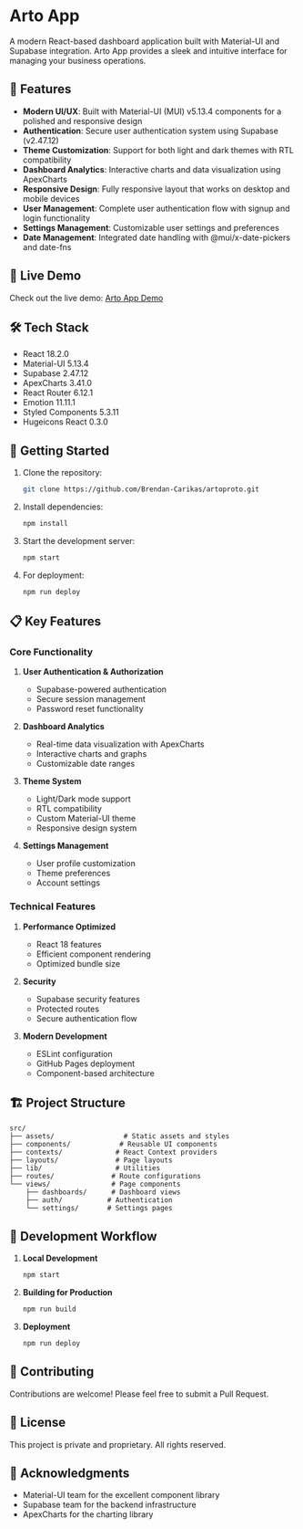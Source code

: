# Arto App

A modern React-based dashboard application built with Material-UI and Supabase integration. Arto App provides a sleek and intuitive interface for managing your business operations.

## 🌟 Features

- **Modern UI/UX**: Built with Material-UI (MUI) v5.13.4 components for a polished and responsive design
- **Authentication**: Secure user authentication system using Supabase (v2.47.12)
- **Theme Customization**: Support for both light and dark themes with RTL compatibility
- **Dashboard Analytics**: Interactive charts and data visualization using ApexCharts
- **Responsive Design**: Fully responsive layout that works on desktop and mobile devices
- **User Management**: Complete user authentication flow with signup and login functionality
- **Settings Management**: Customizable user settings and preferences
- **Date Management**: Integrated date handling with @mui/x-date-pickers and date-fns

## 🚀 Live Demo

Check out the live demo: [Arto App Demo](https://brendan-carikas.github.io/designapps)

## 🛠️ Tech Stack

- React 18.2.0
- Material-UI 5.13.4
- Supabase 2.47.12
- ApexCharts 3.41.0
- React Router 6.12.1
- Emotion 11.11.1
- Styled Components 5.3.11
- Hugeicons React 0.3.0

## 🔧 Getting Started

1. Clone the repository:
   ```bash
   git clone https://github.com/Brendan-Carikas/artoproto.git
   ```

2. Install dependencies:
   ```bash
   npm install
   ```

3. Start the development server:
   ```bash
   npm start
   ```

4. For deployment:
   ```bash
   npm run deploy
   ```

## 📋 Key Features

### Core Functionality
1. **User Authentication & Authorization**
   - Supabase-powered authentication
   - Secure session management
   - Password reset functionality

2. **Dashboard Analytics**
   - Real-time data visualization with ApexCharts
   - Interactive charts and graphs
   - Customizable date ranges

3. **Theme System**
   - Light/Dark mode support
   - RTL compatibility
   - Custom Material-UI theme
   - Responsive design system

4. **Settings Management**
   - User profile customization
   - Theme preferences
   - Account settings

### Technical Features

1. **Performance Optimized**
   - React 18 features
   - Efficient component rendering
   - Optimized bundle size

2. **Security**
   - Supabase security features
   - Protected routes
   - Secure authentication flow

3. **Modern Development**
   - ESLint configuration
   - GitHub Pages deployment
   - Component-based architecture

## 🏗️ Project Structure

```
src/
├── assets/                 # Static assets and styles
├── components/            # Reusable UI components
├── contexts/             # React Context providers
├── layouts/              # Page layouts
├── lib/                  # Utilities
├── routes/              # Route configurations
└── views/               # Page components
    ├── dashboards/      # Dashboard views
    ├── auth/           # Authentication
    └── settings/       # Settings pages
```

## 🔄 Development Workflow

1. **Local Development**
   ```bash
   npm start
   ```

2. **Building for Production**
   ```bash
   npm run build
   ```

3. **Deployment**
   ```bash
   npm run deploy
   ```

## 🤝 Contributing

Contributions are welcome! Please feel free to submit a Pull Request.

## 📝 License

This project is private and proprietary. All rights reserved.

## 🙏 Acknowledgments

- Material-UI team for the excellent component library
- Supabase team for the backend infrastructure
- ApexCharts for the charting library
